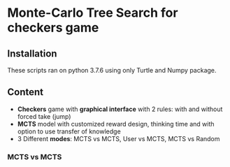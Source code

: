 # Monte-Carlo Tree Search for checkers game

## Installation

These scripts ran on python 3.7.6 using only Turtle and Numpy package.

## Content

  * **Checkers** game with **graphical interface** with 2 rules: with and without forced take (jump)
  * **MCTS** model with customized reward design, thinking time and with option to use transfer of knowledge
  * 3 Different **modes**: MCTS vs MCTS, User vs MCTS, MCTS vs Random
  
### MCTS vs MCTS
